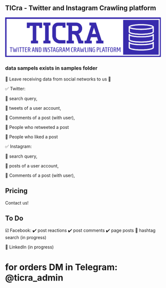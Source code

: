 ## TICra - Twitter and Instagram Crawling platform
![Alt text](ticra_bluebitmap.png?raw=true "logo")


### data sampels exists in samples folder
📢 Leave receiving data from social networks to us 📢
 
✅ Twitter:

🔰 search query,

🔰 tweets of a user account,

🔰 Comments of a post (with user),

🔰 People who retweeted a post

🔰 People who liked a post
 
✅ Instagram:

🔰 search query,

🔰 posts of a user account,

🔰 Comments of a post (with user),


## Pricing
Contact us!
## To Do
☑️ Facebook:
✔️ post reactions
✔️ post comments
✔️ page posts
🔎 hashtag search (in progress)

🔎 LinkedIn (in progress)

# for orders DM in Telegram: @ticra_admin
